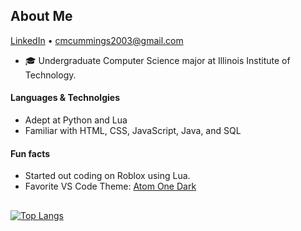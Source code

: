 ## About Me
[LinkedIn](https://www.linkedin.com/in/connormcummings/) • cmcummings2003@gmail.com

* 🎓 Undergraduate Computer Science major at Illinois Institute of Technology.

#### Languages & Technolgies
- Adept at Python and Lua
- Familiar with HTML, CSS, JavaScript, Java, and SQL

#### Fun facts
* Started out coding on Roblox using Lua.
* Favorite VS Code Theme: [Atom One Dark](https://marketplace.visualstudio.com/items?itemName=zhuangtongfa.Material-theme)

##
<!--![Anurag's GitHub stats](https://github-readme-stats.vercel.app/api?username=gestalt8003&show_icons=true&theme=tokyonight)
](https://github.com/anuraghazra/github-readme-stats)-->
[![Top Langs](https://github-readme-stats.vercel.app/api/top-langs/?username=cmcummings&layout=compact&theme=tokyonight)](https://github.com/anuraghazra/github-readme-stats)


<!--
**gestalt8003/gestalt8003** is a ✨ _special_ ✨ repository because its `README.md` (this file) appears on your GitHub profile.

Here are some ideas to get you started:

- 🔭 I’m currently working on ...
- 🌱 I’m currently learning ...
- 👯 I’m looking to collaborate on ...
- 🤔 I’m looking for help with ...
- 💬 Ask me about ...
- 📫 How to reach me: ...
- 😄 Pronouns: ...
- ⚡ Fun fact: ...
-->
